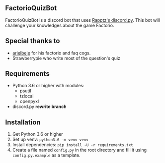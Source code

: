 ## FactorioQuizBot
FactorioQuizBot is a discord bot that uses [Rapptz's discord.py](https://github.com/Rapptz/discord.py). This bot will challenge your knowledges about the game Factorio.

## Special thanks to
* [arielbeje](https://github.com/arielbeje/uBot) for his factorio and faq cogs.
* Strawberrypie who write most of the question's quiz

## Requirements
* Python 3.6 or higher with modules:
    * psutil
    * tzlocal
    * openpyxl
* discord.py **rewrite branch**

## Installation
1. Get Python 3.6 or higher
2. Set up venv:
`python3.6 -m venv venv`
3. Install dependencies:
`pip install -U -r requirements.txt`
4. Create a file named `config.py` in the root directory and fill it using `config.py.example` as a template.
